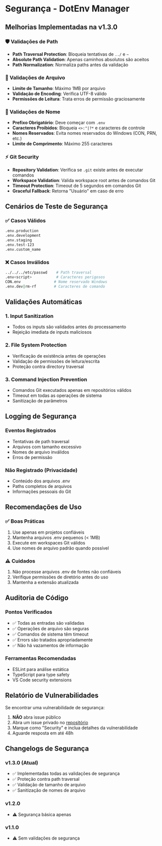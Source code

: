 # Segurança - DotEnv Manager

## Melhorias Implementadas na v1.3.0

### 🛡️ Validações de Path
- **Path Traversal Protection**: Bloqueia tentativas de `../` e `~`
- **Absolute Path Validation**: Apenas caminhos absolutos são aceitos
- **Path Normalization**: Normaliza paths antes da validação

### 📁 Validações de Arquivo
- **Limite de Tamanho**: Máximo 1MB por arquivo
- **Validação de Encoding**: Verifica UTF-8 válido
- **Permissões de Leitura**: Trata erros de permissão graciosamente

### 🔐 Validações de Nome
- **Prefixo Obrigatório**: Deve começar com `.env`
- **Caracteres Proibidos**: Bloqueia `<>:"|?*` e caracteres de controle
- **Nomes Reservados**: Evita nomes reservados do Windows (CON, PRN, etc.)
- **Limite de Comprimento**: Máximo 255 caracteres

### ⚡ Git Security
- **Repository Validation**: Verifica se `.git` existe antes de executar comandos
- **Workspace Validation**: Valida workspace root antes de comandos Git
- **Timeout Protection**: Timeout de 5 segundos em comandos Git
- **Graceful Fallback**: Retorna "Usuário" em caso de erro

## Cenários de Teste de Segurança

### ✅ Casos Válidos
```bash
.env.production
.env.development
.env.staging
.env.test-123
.env.custom_name
```

### ❌ Casos Inválidos
```bash
../../../etc/passwd    # Path traversal
.env<script>           # Caracteres perigosos
CON.env               # Nome reservado Windows
.env.dev|rm-rf        # Caracteres de comando
```

## Validações Automáticas

### 1. Input Sanitization
- Todos os inputs são validados antes do processamento
- Rejeição imediata de inputs maliciosos

### 2. File System Protection
- Verificação de existência antes de operações
- Validação de permissões de leitura/escrita
- Proteção contra directory traversal

### 3. Command Injection Prevention
- Comandos Git executados apenas em repositórios válidos
- Timeout em todas as operações de sistema
- Sanitização de parâmetros

## Logging de Segurança

### Eventos Registrados
- Tentativas de path traversal
- Arquivos com tamanho excessivo
- Nomes de arquivo inválidos
- Erros de permissão

### Não Registrado (Privacidade)
- Conteúdo dos arquivos .env
- Paths completos de arquivos
- Informações pessoais do Git

## Recomendações de Uso

### ✅ Boas Práticas
1. Use apenas em projetos confiáveis
2. Mantenha arquivos .env pequenos (< 1MB)
3. Execute em workspaces Git válidos
4. Use nomes de arquivo padrão quando possível

### ⚠️ Cuidados
1. Não processe arquivos .env de fontes não confiáveis
2. Verifique permissões de diretório antes do uso
3. Mantenha a extensão atualizada

## Auditoria de Código

### Pontos Verificados
- ✅ Todas as entradas são validadas
- ✅ Operações de arquivo são seguras
- ✅ Comandos de sistema têm timeout
- ✅ Errors são tratados apropriadamente
- ✅ Não há vazamentos de informação

### Ferramentas Recomendadas
- ESLint para análise estática
- TypeScript para type safety
- VS Code security extensions

## Relatório de Vulnerabilidades

Se encontrar uma vulnerabilidade de segurança:

1. **NÃO** abra issue público
2. Abra um issue privado no [repositório](https://github.com/dasilva95Ro/DotEnvManager/issues)
3. Marque como "Security" e inclua detalhes da vulnerabilidade
4. Aguarde resposta em até 48h

## Changelogs de Segurança

### v1.3.0 (Atual)
- ✅ Implementadas todas as validações de segurança
- ✅ Proteção contra path traversal
- ✅ Validação de tamanho de arquivo
- ✅ Sanitização de nomes de arquivo

### v1.2.0
- ⚠️ Segurança básica apenas

### v1.1.0
- ⚠️ Sem validações de segurança